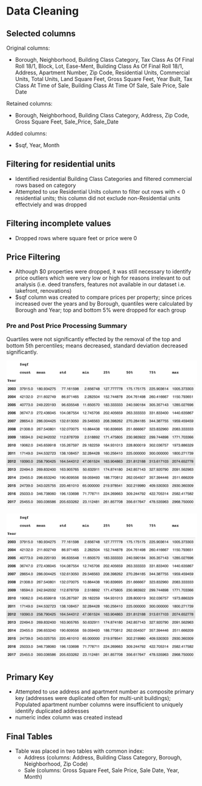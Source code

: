 # Data Cleaning 

## Selected columns

Original columns: 

  * Borough, Neighborhood, Building Class Category, Tax Class As Of Final Roll 18/1, Block, Lot, Ease-Ment, Building            Class As Of Final Roll 18/1, Address, Apartment Number, Zip Code, Residential Units, Commercial Units, Total Units, Land Square Feet, Gross Square Feet, Year Built, Tax Class At Time of Sale, Building Class At Time Of Sale, Sale Price, Sale Date

Retained columns: 

  *  Borough, Neighborhood, Building Class Category, Address, Zip Code, Gross Square Feet, Sale_Price, Sale_Date
 
 Added columns:
 
  * $sqf, Year, Month

## Filtering for residential units

  * Identified residential Building Class Categories and filtered commercial rows based on category
  * Attempted to use Residential Units column to filter out rows with < 0 residential units; this column did not exclude non-Residential units effectviely and was dropped
 
 ## Filtering incomplete values
 
  * Dropped rows where square feet or price were 0

## Price Filtering 

  * Although $0 properties were dropped, it was still necessary to identify price outliers which were very low or high for reasons irrelevant to out analysis (i.e. deed transfers, features not available in our dataset i.e. lakefront, renovations)
  * $sqf column was created to compare prices per property; since prices increased over the years and by Borough, quantiles were calculated by Borough and Year; top and bottom 5% were dropped for each group

### Pre and Post Price Processing Summary 

Quartiles were not significantly effected by the removal of the top and bottom 5th percentiles; means decreased, standard deviation decreased significantly. 

![Pre-processing summary](https://github.com/VershaR1791/Group8_Project/blob/8fa30e0728e57e3f200255e60bfe09b5543f3bff/post_processing_$.png)

![Post-Processing summary](https://github.com/VershaR1791/Group8_Project/blob/8fa30e0728e57e3f200255e60bfe09b5543f3bff/post_processing_$.png)

## Primary Key

  * Attempted to use address and apartment number as composite primary key (addresses were duplicated often for multi-unit buildings); Populated apartment number columns were insufficient to uniquely identify duplicated addresses
  * numeric index column was created instead

## Final Tables

  * Table was placed in two tables with common index: 
     *  Address (columns: Address, Building Class Category, Borough, Neighborhood, Zip Code)
     *  Sale (columns: Gross Square Feet, Sale Price, Sale Date, Year, Month)
 
 

